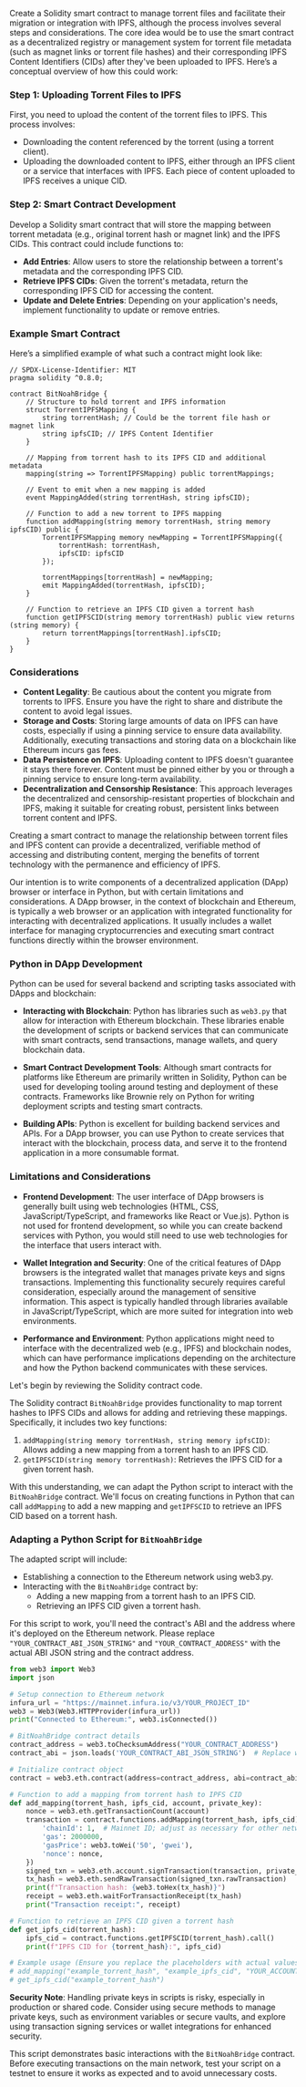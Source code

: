 Create a Solidity smart contract to manage torrent files and facilitate their migration or integration with IPFS, although the process involves several steps and considerations. The core idea would be to use the smart contract as a decentralized registry or management system for torrent file metadata (such as magnet links or torrent file hashes) and their corresponding IPFS Content Identifiers (CIDs) after they've been uploaded to IPFS. Here’s a conceptual overview of how this could work:

### Step 1: Uploading Torrent Files to IPFS
First, you need to upload the content of the torrent files to IPFS. This process involves:
- Downloading the content referenced by the torrent (using a torrent client).
- Uploading the downloaded content to IPFS, either through an IPFS client or a service that interfaces with IPFS. Each piece of content uploaded to IPFS receives a unique CID.

### Step 2: Smart Contract Development
Develop a Solidity smart contract that will store the mapping between torrent metadata (e.g., original torrent hash or magnet link) and the IPFS CIDs. This contract could include functions to:
- **Add Entries**: Allow users to store the relationship between a torrent's metadata and the corresponding IPFS CID.
- **Retrieve IPFS CIDs**: Given the torrent's metadata, return the corresponding IPFS CID for accessing the content.
- **Update and Delete Entries**: Depending on your application's needs, implement functionality to update or remove entries.

### Example Smart Contract
Here’s a simplified example of what such a contract might look like:

```solidity
// SPDX-License-Identifier: MIT
pragma solidity ^0.8.0;

contract BitNoahBridge {
    // Structure to hold torrent and IPFS information
    struct TorrentIPFSMapping {
        string torrentHash; // Could be the torrent file hash or magnet link
        string ipfsCID; // IPFS Content Identifier
    }

    // Mapping from torrent hash to its IPFS CID and additional metadata
    mapping(string => TorrentIPFSMapping) public torrentMappings;

    // Event to emit when a new mapping is added
    event MappingAdded(string torrentHash, string ipfsCID);

    // Function to add a new torrent to IPFS mapping
    function addMapping(string memory torrentHash, string memory ipfsCID) public {
        TorrentIPFSMapping memory newMapping = TorrentIPFSMapping({
            torrentHash: torrentHash,
            ipfsCID: ipfsCID
        });

        torrentMappings[torrentHash] = newMapping;
        emit MappingAdded(torrentHash, ipfsCID);
    }

    // Function to retrieve an IPFS CID given a torrent hash
    function getIPFSCID(string memory torrentHash) public view returns (string memory) {
        return torrentMappings[torrentHash].ipfsCID;
    }
}
```

### Considerations
- **Content Legality**: Be cautious about the content you migrate from torrents to IPFS. Ensure you have the right to share and distribute the content to avoid legal issues.
- **Storage and Costs**: Storing large amounts of data on IPFS can have costs, especially if using a pinning service to ensure data availability. Additionally, executing transactions and storing data on a blockchain like Ethereum incurs gas fees.
- **Data Persistence on IPFS**: Uploading content to IPFS doesn't guarantee it stays there forever. Content must be pinned either by you or through a pinning service to ensure long-term availability.
- **Decentralization and Censorship Resistance**: This approach leverages the decentralized and censorship-resistant properties of blockchain and IPFS, making it suitable for creating robust, persistent links between torrent content and IPFS.

Creating a smart contract to manage the relationship between torrent files and IPFS content can provide a decentralized, verifiable method of accessing and distributing content, merging the benefits of torrent technology with the permanence and efficiency of IPFS.

Our intention is to write components of a decentralized application (DApp) browser or interface in Python, but with certain limitations and considerations. A DApp browser, in the context of blockchain and Ethereum, is typically a web browser or an application with integrated functionality for interacting with decentralized applications. It usually includes a wallet interface for managing cryptocurrencies and executing smart contract functions directly within the browser environment. 

### Python in DApp Development

Python can be used for several backend and scripting tasks associated with DApps and blockchain:

- **Interacting with Blockchain**: Python has libraries such as `web3.py` that allow for interaction with Ethereum blockchain. These libraries enable the development of scripts or backend services that can communicate with smart contracts, send transactions, manage wallets, and query blockchain data.

- **Smart Contract Development Tools**: Although smart contracts for platforms like Ethereum are primarily written in Solidity, Python can be used for developing tooling around testing and deployment of these contracts. Frameworks like Brownie rely on Python for writing deployment scripts and testing smart contracts.

- **Building APIs**: Python is excellent for building backend services and APIs. For a DApp browser, you can use Python to create services that interact with the blockchain, process data, and serve it to the frontend application in a more consumable format.

### Limitations and Considerations

- **Frontend Development**: The user interface of DApp browsers is generally built using web technologies (HTML, CSS, JavaScript/TypeScript, and frameworks like React or Vue.js). Python is not used for frontend development, so while you can create backend services with Python, you would still need to use web technologies for the interface that users interact with.

- **Wallet Integration and Security**: One of the critical features of DApp browsers is the integrated wallet that manages private keys and signs transactions. Implementing this functionality securely requires careful consideration, especially around the management of sensitive information. This aspect is typically handled through libraries available in JavaScript/TypeScript, which are more suited for integration into web environments.

- **Performance and Environment**: Python applications might need to interface with the decentralized web (e.g., IPFS) and blockchain nodes, which can have performance implications depending on the architecture and how the Python backend communicates with these services.

Let's begin by reviewing the Solidity contract code.

The Solidity contract `BitNoahBridge` provides functionality to map torrent hashes to IPFS CIDs and allows for adding and retrieving these mappings. Specifically, it includes two key functions:

1. `addMapping(string memory torrentHash, string memory ipfsCID)`: Allows adding a new mapping from a torrent hash to an IPFS CID.
2. `getIPFSCID(string memory torrentHash)`: Retrieves the IPFS CID for a given torrent hash.

With this understanding, we can adapt the Python script to interact with the `BitNoahBridge` contract. We'll focus on creating functions in Python that can call `addMapping` to add a new mapping and `getIPFSCID` to retrieve an IPFS CID based on a torrent hash.

### Adapting a Python Script for `BitNoahBridge`

The adapted script will include:

- Establishing a connection to the Ethereum network using web3.py.
- Interacting with the `BitNoahBridge` contract by:
  - Adding a new mapping from a torrent hash to an IPFS CID.
  - Retrieving an IPFS CID given a torrent hash.

For this script to work, you'll need the contract's ABI and the address where it's deployed on the Ethereum network. Please replace `"YOUR_CONTRACT_ABI_JSON_STRING"` and `"YOUR_CONTRACT_ADDRESS"` with the actual ABI JSON string and the contract address.

```python
from web3 import Web3
import json

# Setup connection to Ethereum network
infura_url = "https://mainnet.infura.io/v3/YOUR_PROJECT_ID"
web3 = Web3(Web3.HTTPProvider(infura_url))
print("Connected to Ethereum:", web3.isConnected())

# BitNoahBridge contract details
contract_address = web3.toChecksumAddress("YOUR_CONTRACT_ADDRESS")
contract_abi = json.loads('YOUR_CONTRACT_ABI_JSON_STRING')  # Replace with your contract's ABI

# Initialize contract object
contract = web3.eth.contract(address=contract_address, abi=contract_abi)

# Function to add a mapping from torrent hash to IPFS CID
def add_mapping(torrent_hash, ipfs_cid, account, private_key):
    nonce = web3.eth.getTransactionCount(account)
    transaction = contract.functions.addMapping(torrent_hash, ipfs_cid).buildTransaction({
        'chainId': 1,  # Mainnet ID; adjust as necessary for other networks
        'gas': 2000000,
        'gasPrice': web3.toWei('50', 'gwei'),
        'nonce': nonce,
    })
    signed_txn = web3.eth.account.signTransaction(transaction, private_key)
    tx_hash = web3.eth.sendRawTransaction(signed_txn.rawTransaction)
    print(f"Transaction hash: {web3.toHex(tx_hash)}")
    receipt = web3.eth.waitForTransactionReceipt(tx_hash)
    print("Transaction receipt:", receipt)

# Function to retrieve an IPFS CID given a torrent hash
def get_ipfs_cid(torrent_hash):
    ipfs_cid = contract.functions.getIPFSCID(torrent_hash).call()
    print(f"IPFS CID for {torrent_hash}:", ipfs_cid)

# Example usage (Ensure you replace the placeholders with actual values)
# add_mapping("example_torrent_hash", "example_ipfs_cid", "YOUR_ACCOUNT_ADDRESS", "YOUR_PRIVATE_KEY")
# get_ipfs_cid("example_torrent_hash")
```

**Security Note**: Handling private keys in scripts is risky, especially in production or shared code. Consider using secure methods to manage private keys, such as environment variables or secure vaults, and explore using transaction signing services or wallet integrations for enhanced security. 

This script demonstrates basic interactions with the `BitNoahBridge` contract. Before executing transactions on the main network, test your script on a testnet to ensure it works as expected and to avoid unnecessary costs.




